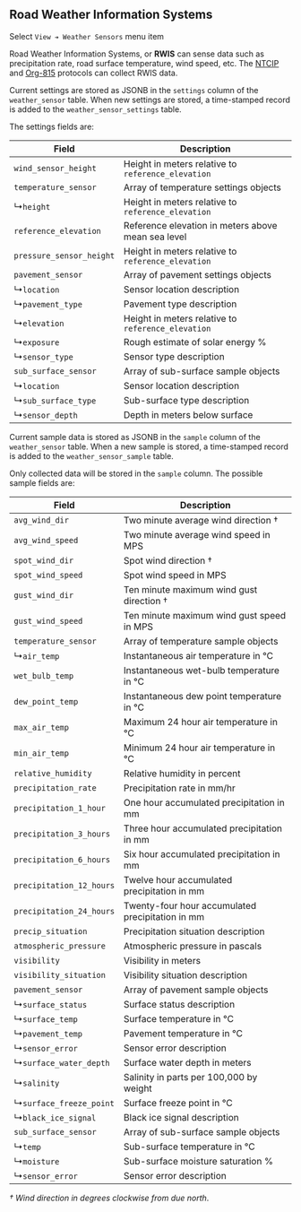 ## Road Weather Information Systems

Select `View ➔ Weather Sensors` menu item

Road Weather Information Systems, or **RWIS** can sense data such as
precipitation rate, road surface temperature, wind speed, etc.  The [NTCIP]
and [Org-815] protocols can collect RWIS data.

Current settings are stored as JSONB in the `settings` column of the
`weather_sensor` table.  When new settings are stored, a time-stamped record is
added to the `weather_sensor_settings` table.

The settings fields are:

Field                    | Description
-------------------------|-------------------------------------------------------
`wind_sensor_height`     | Height in meters relative to `reference_elevation`
`temperature_sensor`     | Array of temperature settings objects
↳`height`                | Height in meters relative to `reference_elevation`
`reference_elevation`    | Reference elevation in meters above mean sea level
`pressure_sensor_height` | Height in meters relative to `reference_elevation`
`pavement_sensor`        | Array of pavement settings objects
↳`location`              | Sensor location description
↳`pavement_type`         | Pavement type description
↳`elevation`             | Height in meters relative to `reference_elevation`
↳`exposure`              | Rough estimate of solar energy %
↳`sensor_type`           | Sensor type description
`sub_surface_sensor`     | Array of sub-surface sample objects
↳`location`              | Sensor location description
↳`sub_surface_type`      | Sub-surface type description
↳`sensor_depth`          | Depth in meters below surface

Current sample data is stored as JSONB in the `sample` column of the
`weather_sensor` table.  When a new sample is stored, a time-stamped record is
added to the `weather_sensor_sample` table.

Only collected data will be stored in the `sample` column.  The possible sample
fields are:

Field                    | Description
-------------------------|------------------------------------
`avg_wind_dir`           | Two minute average wind direction †
`avg_wind_speed`         | Two minute average wind speed in MPS
`spot_wind_dir`          | Spot wind direction †
`spot_wind_speed`        | Spot wind speed in MPS
`gust_wind_dir`          | Ten minute maximum wind gust direction †
`gust_wind_speed`        | Ten minute maximum wind gust speed in MPS
`temperature_sensor`     | Array of temperature sample objects
↳`air_temp`              | Instantaneous air temperature in ℃
`wet_bulb_temp`          | Instantaneous wet-bulb temperature in ℃
`dew_point_temp`         | Instantaneous dew point temperature in ℃
`max_air_temp`           | Maximum 24 hour air temperature in ℃
`min_air_temp`           | Minimum 24 hour air temperature in ℃
`relative_humidity`      | Relative humidity in percent
`precipitation_rate`     | Precipitation rate in mm/hr
`precipitation_1_hour`   | One hour accumulated precipitation in mm
`precipitation_3_hours`  | Three hour accumulated precipitation in mm
`precipitation_6_hours`  | Six hour accumulated precipitation in mm
`precipitation_12_hours` | Twelve hour accumulated precipitation in mm
`precipitation_24_hours` | Twenty-four hour accumulated precipitation in mm
`precip_situation`       | Precipitation situation description
`atmospheric_pressure`   | Atmospheric pressure in pascals
`visibility`             | Visibility in meters
`visibility_situation`   | Visibility situation description
`pavement_sensor`        | Array of pavement sample objects
↳`surface_status`        | Surface status description
↳`surface_temp`          | Surface temperature in ℃
↳`pavement_temp`         | Pavement temperature in ℃
↳`sensor_error`          | Sensor error description
↳`surface_water_depth`   | Surface water depth in meters
↳`salinity`              | Salinity in parts per 100,000 by weight
↳`surface_freeze_point`  | Surface freeze point in ℃
↳`black_ice_signal`      | Black ice signal description
`sub_surface_sensor`     | Array of sub-surface sample objects
↳`temp`                  | Sub-surface temperature in ℃
↳`moisture`              | Sub-surface moisture saturation %
↳`sensor_error`          | Sensor error description

_† Wind direction in degrees clockwise from due north_.


[NTCIP]: admin_guide.html#ntcip
[ORG-815]: admin_guide.html#org815
